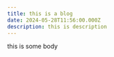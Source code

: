 ```yaml
---
title: this is a blog
date: 2024-05-28T11:56:00.000Z
description: this is description
---
```

this is some body
